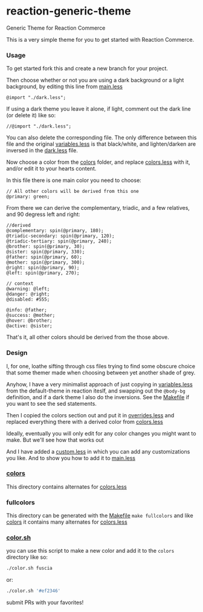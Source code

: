 # reaction-generic-theme
Generic Theme for Reaction Commerce

This is a very simple theme for you to get started with Reaction
Commerce.

### Usage

To get started fork this and create a new branch for your project.

Then choose whether or not you are using a dark
background or a light background, by editing this line from
[main.less](client/styles/main.less)

```
@import "./dark.less";
```

If using a dark theme you leave it alone, if light, comment out the
dark line (or delete it) like so:

```
//@import "./dark.less";
```

You can also delete the corresponding file.  The only difference between this file and the original
[variables.less](https://github.com/reactioncommerce/reaction/blob/master/imports/plugins/included/default-theme/client/styles/variables.less)
is that black/white, and lighten/darken are inversed in the [dark.less](client/styles/dark.less) file.

Now choose a color from the [colors](client/styles/colors) folder, and
replace [colors.less](client/styles/colors.less) with it, and/or edit it to your hearts content.

In this file there is one main color you need to choose:

```
// All other colors will be derived from this one
@primary: green;
```

From there we can derive the complementary, triadic, and a few
relatives, and 90 degress left and right:

```
//derived
@complementary: spin(@primary, 180);
@triadic-secondary: spin(@primary, 120);
@triadic-tertiary: spin(@primary, 240);
@brother: spin(@primary, 30);
@sister: spin(@primary, 330);
@father: spin(@primary, 60);
@mother: spin(@primary, 300);
@right: spin(@primary, 90);
@left: spin(@primary, 270);

// context
@warning: @left;
@danger: @right;
@disabled: #555;

@info: @father;
@success: @mother;
@hover: @brother;
@active: @sister;
```

That's it, all other colors should be derived from the those above.

### Design

I, for one, loathe sifting through css files trying to find some obscure
choice that some themer made when choosing between yet another shade of
grey.

Anyhow, I have a very minimalist approach of just copying in
[variables.less](https://github.com/reactioncommerce/reaction/blob/master/imports/plugins/included/default-theme/client/styles/variables.less)
from the default-theme in reaction iteslf, and swapping out the
`@body-bg` definition, and if a dark theme I also do the inversions.
See the [Makefile](client/styles/Makefile) if you want to see the sed
statements.

Then I copied the colors section out and put it in [overrides.less](client/styles/overrides.less)
and replaced everything there with a derived color from
[colors.less](client/styles/colors.less)

Ideally, eventually you will only edit
for any color changes you might want to make.  But we'll see how that
works out

And I have added a [custom.less](client/styles/custom.less) in which you
can add any customizations you like.  And to show you how to add it to
[main.less](client/styles/main.less)

### [colors](client/styles/colors)

This directory contains alternates for
[colors.less](client/styles/colors.less)

### fullcolors

This directory can be generated with the
[Makefile](client/styles/Makefile)
`make fullcolors` and like
[colors](client/styles/colors)
it contains many alternates for
[colors.less](client/styles/colors.less)

### [color.sh](client/styles/color.sh)

you can use this script to make a new color and add it to the `colors`
directory like so:

```sh
./color.sh fuscia
```

or:

```sh
./color.sh '#ef2346'
```

submit PRs with your favorites!
